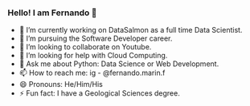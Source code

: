 ### Hello! I am Fernando 👋

- 🔭 I’m currently working on DataSalmon as a full time Data Scientist.
- 🌱 I’m pursuing the Software Developer career.
- 👯 I’m looking to collaborate on Youtube.
- 🤔 I’m looking for help with Cloud Computing.
- 💬 Ask me about Python: Data Science or Web Development.
- 📫 How to reach me: ig - @fernando.marin.f
- 😄 Pronouns: He/Him/His
- ⚡ Fun fact: I have a Geological Sciences degree.

